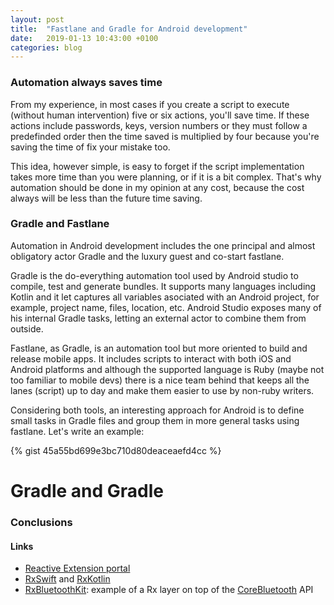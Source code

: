 ```yaml
---
layout: post
title:  "Fastlane and Gradle for Android development"
date:   2019-01-13 10:43:00 +0100
categories: blog
---
```


### Automation always saves time

From my experience, in most cases if you create a script to execute (without human intervention) five or six actions, you'll save time. If these actions include passwords, keys, version numbers or they must follow a predefinded order then the time saved is multiplied by four because you're saving the time of fix your mistake too.

This idea, however simple, is easy to forget if the script implementation takes more time than you were planning, or if it is a bit complex. That's why automation should be done in my opinion at any cost, because the cost always will be less than the future time saving.

### Gradle and Fastlane

Automation in Android development includes the one principal and almost obligatory actor Gradle and the luxury guest and co-start fastlane.

Gradle is the do-everything automation tool used by Android studio to compile, test and generate bundles. It supports many languages including Kotlin and it let captures all variables asociated with an Android project, for example, project name, files, location, etc. Android Studio exposes many of his internal Gradle tasks, letting an external actor to combine them from outside.

Fastlane, as Gradle, is an automation tool but more oriented to build and release mobile apps. It includes scripts to interact with both iOS and Android platforms and although the supported language is Ruby (maybe not too familiar to mobile devs) there is a nice team behind that keeps all the lanes (script) up to day and make them easier to use by non-ruby writers.

Considering both tools, an interesting approach for Android is to define small tasks in Gradle files and group them in more general tasks using fastlane. Let's write an example:

{% gist 45a55bd699e3bc710d80deaceaefd4cc %}


# Gradle and Gradle



### Conclusions



#### Links

- [Reactive Extension portal](http://reactivex.io/)
- [RxSwift](https://github.com/ReactiveX/RxSwift) and [RxKotlin](https://github.com/ReactiveX/RxKotlin)
- [RxBluetoothKit](https://github.com/Polidea/RxBluetoothKit): example of a Rx layer on top of the [CoreBluetooth](https://developer.apple.com/documentation/corebluetooth) API